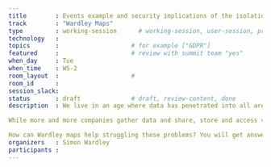 ```yaml
---
title        : Events example and security implications of the isolation and terrorism 
track        : "Wardley Maps"
type         : working-session      # working-session, user-session, product-session
technology   :
topics       :                    # for example ["GDPR"]
featured     :                    # review with summit team "yes"
when_day     : Tue
when_time    : WS-2
room_layout  :                    #
room_id      : 
session_slack: 
status       : draft              # draft, review-content, done
description  : We live in an age where data has penetrated into all areas of our lives, where everything gets captured digitally. Data helps companies and businesses grow, expand and improve their products and services, constantly apply innovations, better serve their customers and gain new ones.  

While more and more companies gather data and share, store and access various files, it becomes vital to analyze files, prevent or spot unknown threats and struggle with malicious content, successfully manage incidents. 

How can Wardley maps help struggling these problems? You will get answers to this and many other questions directly from Simon Wardley by attending this session. 
organizers   : Simon Wardley
participants :
---
```



<!--(add intro)

## WHY

(...)

## What

(...)

## Outcomes

(...)

## References

(...)


## Previous-->
